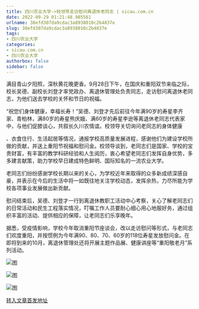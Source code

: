 ```yaml
---
title: 四川农业大学->校领导走访慰问离退休老同志 | sicau.com.cn
date: 2022-09-29 01:21:48.985561
urlname: 38efd307da9cdac3a8938010c2b4837e
slug: 38efd307da9cdac3a8938010c2b4837e
tags: 
- 四川农业大学
categories:
- sicau.com.cn
- 四川农业大学
authorbox: false
sidebar: false
---
```

满目青山夕阳照，深秋黄花晚更香。9月28日下午，在国庆和重阳双节来临之际，校长吴德、副校长刘登才率党政办、离退休管理处负责同志，走访慰问离退休老同志，为他们送去学校的关怀和节日的祝福。

“祝您们身体健康，幸福长寿！”吴德、刘登才先后前往今年满90岁的寿星李齐家、青柏林，满80岁的寿星熊庆娥、满60岁的寿星李逊等离退休老同志代表家中，与他们促膝谈心，共叙长久川农情谊。校领导关切询问老同志的身体健康
<!--more-->
、衣食住行、生活起居等情况，通报学校高质量发展进程，感谢他们为建设学校所做的贡献，并送上重阳节祝福和慰问金。校领导谈到，老同志们是国家、学校的宝贵财富，有丰富的教学科研经验和人生阅历，衷心希望老同志们发挥自身优势，多多建言献策，助力学校早日建成特色鲜明、国际知名的一流农业大学。

老同志们纷纷感谢学校长期以来的关心，为学校近年来取得的众多新成绩深感自豪，并表示在今后的生活中将一如既往地关注学校动态，发挥余热，力尽所能为学校各项事业发展做出新贡献。  

慰问结束后，吴德、刘登才一行到离退休教职工活动中心考察，关心了解老同志们的日常活动和民生工程落实情况，叮嘱工作人员要耐心细心用心地服好务，通过组织丰富的活动、提供相应的保障，让老同志们乐享晚年。

据悉，受疫情影响，学校今年取消重阳节座谈会，改以走访慰问等形式，与老同志们欢度重阳，并按惯例为今年满90、80、70、60岁的118位寿星发放慰问金。在即将到来的10月，离退休管理处还将开展主题作品展、健康讲座等“重阳敬老月”系列活动。

![图](https://news.sicau.edu.cn/__local/C/5E/A1/5F5C2EB21E8DBB5B80BB538832A_5D6D9070_160E8.jpg)

![图](https://news.sicau.edu.cn/__local/F/CA/33/66DA437972102BCD0098A2F0437_0515EAE8_166D1.jpg)

![图](https://news.sicau.edu.cn/__local/9/5F/D6/3A8E03CBA90D527C21AC74309D8_D06EFFCE_1117E.jpg)

[转入文章首发地址](https://news.sicau.edu.cn/info/1078/69677.htm)